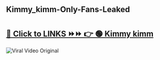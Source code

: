 
 ## Kimmy_kimm-Only-Fans-Leaked

# <h2><a href="https://clipsfans.com/Kimmy_kimm&ref=git">🔗 Click to LINKS ⏩⏩ 👉 🟢 Kimmy kimm </a></h2>

<a href="https://clipsfans.com/Kimmy_kimm&ref=git" rel="nofollow" data-target="animated-image.originalLink"><img src="https://i.ibb.co.com/xMMVF88/686577567.gif" alt="Viral Video Original" style="max-width: 100%; display: inline-block;" data-target="animated-image.originalImage"></a>
